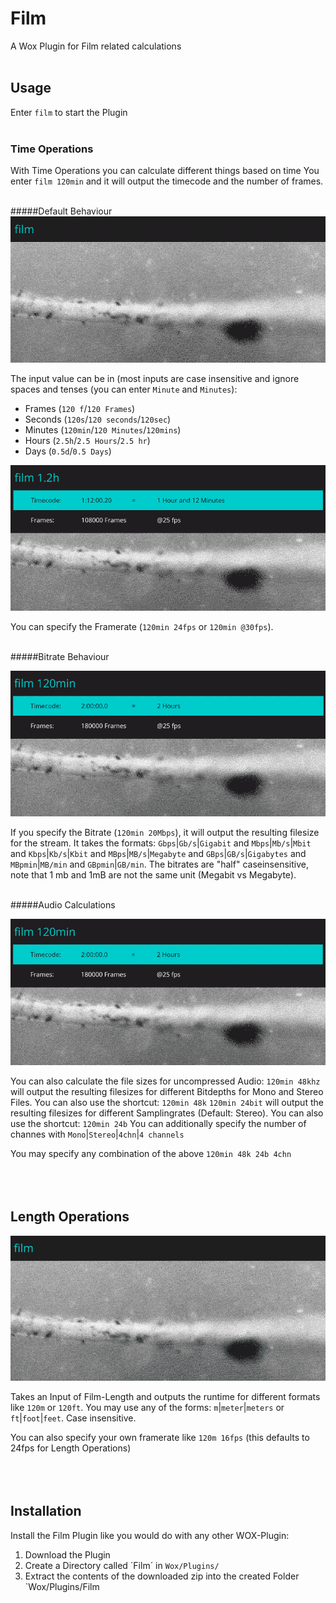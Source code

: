 # Film
A Wox Plugin for Film related calculations
<br><br>

## Usage
Enter `film` to start the Plugin
<br><br>

### Time Operations
With Time Operations you can calculate different things based on time
You enter `film 120min` and it will output the timecode and the number of frames.
<br><br>


#####Default Behaviour
![Usage](https://github.com/atoav/Film/blob/master/images/1.gif)

The input value can be in (most inputs are case insensitive and ignore spaces and tenses (you can enter `Minute` and `Minutes`):
- Frames (`120 f`/`120 Frames`)
- Seconds (`120s`/`120 seconds`/`120sec`)
- Minutes (`120min`/`120 Minutes`/`120mins`)
- Hours (`2.5h`/`2.5 Hours`/`2.5 hr`)
- Days (`0.5d`/`0.5 Days`)

![FPS Usage](https://github.com/atoav/Film/blob/master/images/fps.gif)

You can specify the Framerate (`120min 24fps` or `120min @30fps`).
<br><br>

#####Bitrate Behaviour

![Bitrate Usage](https://github.com/atoav/Film/blob/master/images/bitrate.gif)

If you specify the Bitrate (`120min 20Mbps`), it will output the resulting filesize for the stream.
It takes the formats: `Gbps`|`Gb/s`|`Gigabit` and `Mbps`|`Mb/s`|`Mbit` and `Kbps`|`Kb/s`|`Kbit` and `MBps`|`MB/s`|`Megabyte` and `GBps`|`GB/s`|`Gigabytes` and `MBpmin`|`MB/min` and `GBpmin`|`GB/min`. The bitrates are "half" caseinsensitive, note that 1 mb and 1mB are not the same unit (Megabit vs Megabyte).
<br><br>

#####Audio Calculations

![Audio Calculations Usage](https://github.com/atoav/Film/blob/master/images/audio.gif)

You can also calculate the file sizes for uncompressed Audio:
`120min 48khz` will output the resulting filesizes for different Bitdepths for Mono and Stereo Files. You can also use the shortcut: `120min 48k`
`120min 24bit` will output the resulting filesizes for different Samplingrates (Default: Stereo). You can also use the shortcut: `120min 24b`
You can additionally specify the number of channes with `Mono`|`Stereo`|`4chn`|`4 channels`

You may specify any combination of the above `120min 48k 24b 4chn`
<br><br><br><br>


## Length Operations

![Length Operations Usage](https://github.com/atoav/Film/blob/master/images/length.gif)

Takes an Input of Film-Length and outputs the runtime for different formats like `120m` or `120ft`.
You may use any of the forms: `m`|`meter`|`meters` or `ft`|`foot`|`feet`. Case insensitive.

You can also specify your own framerate like `120m 16fps` (this defaults to 24fps for Length Operations)
<br><br><br><br>


## Installation
Install the Film Plugin like you would do with any other WOX-Plugin:

1. Download the Plugin
2. Create a Directory called ´Film´ in `Wox/Plugins/`
3. Extract the contents of the downloaded zip into the created Folder `Wox/Plugins/Film
